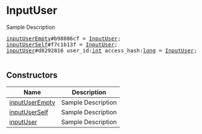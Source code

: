 # InputUser

Sample Description

<pre>
<a href="../constructor/inputUserEmpty">inputUserEmpty</a>#b98886cf = <a href="../type/InputUser.md">InputUser</a>;
<a href="../constructor/inputUserSelf">inputUserSelf</a>#f7c1b13f = <a href="../type/InputUser.md">InputUser</a>;
<a href="../constructor/inputUser">inputUser</a>#d8292816 user_id:<a href="../type/int.md">int</a> access_hash:<a href="../type/long.md">long</a> = <a href="../type/InputUser.md">InputUser</a>;

</pre>

## Constructors

| Name | Description |
|------|-------------|
| [inputUserEmpty](../constructor/inputUserEmpty.md) | Sample Description |
| [inputUserSelf](../constructor/inputUserSelf.md) | Sample Description |
| [inputUser](../constructor/inputUser.md) | Sample Description |


